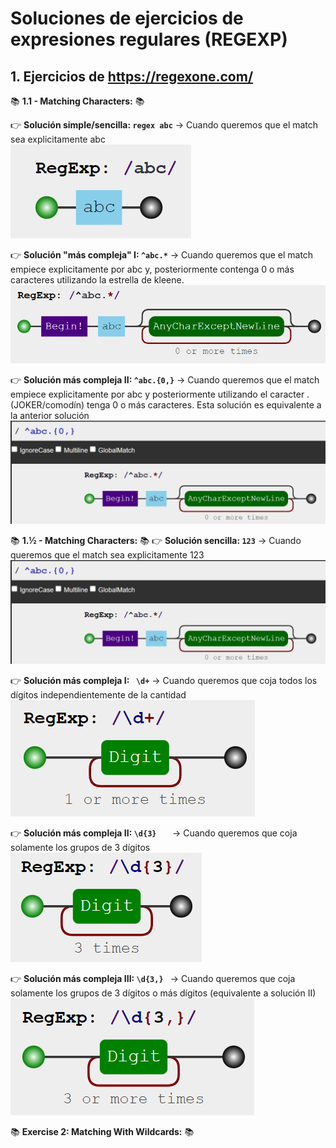 # Soluciones de ejercicios de expresiones regulares (REGEXP)
## 1. Ejercicios de https://regexone.com/  

📚 **1.1 -  Matching Characters:** 📚

👉 **Solución simple/sencilla: `` regex abc ``** → Cuando queremos que el match sea explicitamente abc  
![Error, la imagen no se ha podido cargar](https://github.com/DavidBernalGonzalez/SolucionesEjerciciosBootcampJava/blob/main/1.%20Regexp/regexpone/ejer1/1.1.png?raw=true "Cuando queremos que el match sea explicitamente abc")

👉 **Solución "más compleja" I: ``^abc.*``**  → Cuando queremos que el match empiece explicitamente por abc y, posteriormente contenga 0 o más caracteres utilizando la estrella de kleene.
![Error, la imagen no se ha podido cargar](https://github.com/DavidBernalGonzalez/SolucionesEjerciciosBootcampJava/blob/main/1.%20Regexp/regexpone/ejer1/1.2.png?raw=true "Cuando queremos que el match empiece explicitamente por abc y, posteriormente contenga 0 o más caracteres utilizando la estrella de kleene.")

👉 **Solución más compleja II: ``^abc.{0,}``** → Cuando queremos que el match empiece explicitamente por abc y posteriormente utilizando el caracter . (JOKER/comodín) tenga 0 o más caracteres. Esta solución es equivalente a la anterior solución
![Error, la imagen no se ha podido cargar](https://github.com/DavidBernalGonzalez/SolucionesEjerciciosBootcampJava/blob/main/1.%20Regexp/regexpone/ejer1/1.3.png?raw=true "Cuando queremos que el match empiece explicitamente por abc y posteriormente utilizando el caracter . (JOKER/comodín) tenga 0 o más caracteres. Esta solución es equivalente a la anterior solución")

📚 **1.½ -  Matching Characters:** 📚
👉 **Solución sencilla:	`` 123 ``** → Cuando queremos que el match sea explicitamente 123 
![Error, la imagen no se ha podido cargar](https://github.com/DavidBernalGonzalez/SolucionesEjerciciosBootcampJava/blob/main/1.%20Regexp/regexpone/ejer1/1.3.png?raw=true "Cuando queremos que el match sea explicitamente 123")

👉 **Solución más compleja I: `` \d+``**	 → Cuando queremos que coja todos los dígitos independientemente de la cantidad  
![Error, la imagen no se ha podido cargar](https://github.com/DavidBernalGonzalez/SolucionesEjerciciosBootcampJava/blob/main/1.%20Regexp/regexpone/ejer1.2/1.2.png?raw=true "Cuando queremos que el match sea explicitamente 123")
  
👉 **Solución más compleja II: ``\d{3}	``** → Cuando queremos que coja solamente los grupos de 3 dígitos  
![Error, la imagen no se ha podido cargar](https://github.com/DavidBernalGonzalez/SolucionesEjerciciosBootcampJava/blob/main/1.%20Regexp/regexpone/ejer1.2/1.3.png?raw=true "Cuando queremos que el match sea explicitamente 123")

👉 **Solución más compleja III: ``\d{3,} ``** → Cuando queremos que coja solamente los grupos de 3 dígitos o más dígitos (equivalente a solución II)  
![Error, la imagen no se ha podido cargar](https://github.com/DavidBernalGonzalez/SolucionesEjerciciosBootcampJava/blob/main/1.%20Regexp/regexpone/ejer1.2/1.4.png?raw=true "Cuando queremos que el match sea explicitamente 123")

📚 **Exercise 2: Matching With Wildcards:** 📚